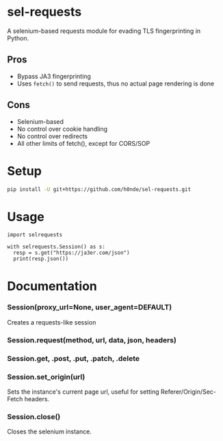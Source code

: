 # sel-requests
A selenium-based requests module for evading TLS fingerprinting in Python.

## Pros
- Bypass JA3 fingerprinting
- Uses `fetch()` to send requests, thus no actual page rendering is done

## Cons
- Selenium-based
- No control over cookie handling
- No control over redirects
- All other limits of fetch(), except for CORS/SOP

# Setup
```bash
pip install -U git+https://github.com/h0nde/sel-requests.git
```

# Usage
```python3
import selrequests

with selrequests.Session() as s:
  resp = s.get("https://ja3er.com/json")
  print(resp.json())
```

# Documentation

### Session(proxy_url=None, user_agent=DEFAULT)
Creates a requests-like session

### Session.request(method, url, data, json, headers)

### Session.get, .post, .put, .patch, .delete

### Session.set_origin(url)
Sets the instance's current page url, useful for setting Referer/Origin/Sec-Fetch headers.

### Session.close()
Closes the selenium instance.
